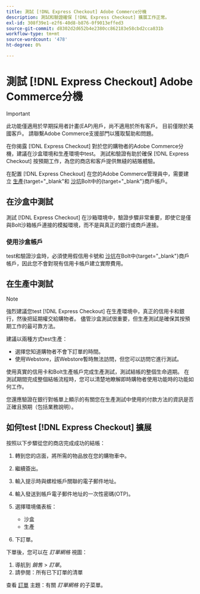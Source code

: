 ```yaml
---
title: 測試 [!DNL Express Checkout] Adobe Commerce分機
description: 測試和驗證確保 [!DNL Express Checkout] 擴展工作正常。
exl-id: 308f39e1-e2f6-40d8-b876-0f9013effed3
source-git-commit: d8302d2d652b4e2380cc862183e58cbd2cca831b
workflow-type: tm+mt
source-wordcount: '478'
ht-degree: 0%

---
```


# 測試 [!DNL Express Checkout] Adobe Commerce分機

>[!IMPORTANT]
>
> 此功能僅適用於早期採用者計畫(EAP)用戶，尚不適用於所有客戶。 目前僅限於美國客戶。 請聯繫Adobe Commerce支援部門以獲取幫助和問題。

在你揭露 [!DNL Express Checkout] 對於您的購物者的Adobe Commerce分機，建議在沙盒環境和生產環境中test。 測試和驗證有助於確保 [!DNL Express Checkout] 按預期工作，為您的商店和客戶提供無縫的結賬體驗。

在配置 [!DNL Express Checkout] 在您的Adobe Commerce管理員中，需要建立 [生產](https://merchant.bolt.com/register){target=&quot;_blank&quot;和 [沙坑](https://merchant-sandbox.bolt.com/register)Bolt中的{target=&quot;_blank&quot;}商戶帳戶。

## 在沙盒中測試

測試 [!DNL Express Checkout] 在沙箱環境中，驗證步驟非常重要，即使它是僅與Bolt沙箱帳戶連接的模擬環境，而不是與真正的銀行或商戶連接。

### 使用沙盒帳戶

test和驗證沙盒時，必須使用假信用卡號和 [沙坑](https://merchant-sandbox.bolt.com/register)在Bolt中{target=&quot;_blank&quot;}商戶帳戶，因此您不會對現有信用卡帳戶建立實際費用。

## 在生產中測試

>[!NOTE]
>
> 強烈建議您test [!DNL Express Checkout] 在生產環境中，真正的信用卡和銀行，然後把延期權交給購物者。 儘管沙盒測試很重要，但生產測試是確保其按預期工作的最可靠方法。

建議以兩種方式test生產：

- 選擇您知道購物者不會下訂單的時間。
- 使用Webstore，該Webstore暫時無法訪問，但您可以訪問它進行測試。

使用真實的信用卡和Bolt生產帳戶完成生產測試，測試結帳的整個生命週期。 在測試期間完成整個結帳流程時，您可以清楚地瞭解即時購物者使用功能時的功能如何工作。

您還應驗證在銀行對帳單上顯示的有關您在生產測試中使用的付款方法的資訊是否正確且預期（包括業務說明）。

## 如何test [!DNL Express Checkout] 擴展

按照以下步驟從您的商店完成成功的結帳：

1. 轉到您的店面，將所需的物品放在您的購物車中。
1. 繼續簽出。
1. 輸入提示時與螺栓帳戶關聯的電子郵件地址。
1. 輸入發送到帳戶電子郵件地址的一次性密碼(OTP)。
1. 選擇環境儀表板：

   - 沙盒
   - 生產

1. 下訂單。

下單後，您可以在 _訂單網格_ 視圖：

1. 導航到 _銷售_ > _訂單_。
1. 請參閱：所有已下訂單的清單

查看 [訂單](https://docs.magento.com/user-guide/sales/orders.html) 主題：有關 _訂單網格_ 的子菜單。
